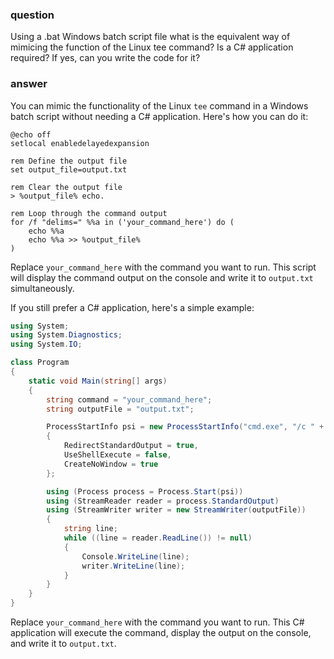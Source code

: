 ### question

Using a .bat Windows batch script file what is the equivalent way of mimicing the function of the Linux tee command? Is a C# application required? If yes, can you write the code for it?

### answer

You can mimic the functionality of the Linux `tee` command in a Windows batch script without needing a C# application. Here's how you can do it:

```batch
@echo off
setlocal enabledelayedexpansion

rem Define the output file
set output_file=output.txt

rem Clear the output file
> %output_file% echo.

rem Loop through the command output
for /f "delims=" %%a in ('your_command_here') do (
    echo %%a
    echo %%a >> %output_file%
)
```

Replace `your_command_here` with the command you want to run. This script will display the command output on the console and write it to `output.txt` simultaneously.

If you still prefer a C# application, here's a simple example:

```csharp
using System;
using System.Diagnostics;
using System.IO;

class Program
{
    static void Main(string[] args)
    {
        string command = "your_command_here";
        string outputFile = "output.txt";

        ProcessStartInfo psi = new ProcessStartInfo("cmd.exe", "/c " + command)
        {
            RedirectStandardOutput = true,
            UseShellExecute = false,
            CreateNoWindow = true
        };

        using (Process process = Process.Start(psi))
        using (StreamReader reader = process.StandardOutput)
        using (StreamWriter writer = new StreamWriter(outputFile))
        {
            string line;
            while ((line = reader.ReadLine()) != null)
            {
                Console.WriteLine(line);
                writer.WriteLine(line);
            }
        }
    }
}
```

Replace `your_command_here` with the command you want to run. This C# application will execute the command, display the output on the console, and write it to `output.txt`.

